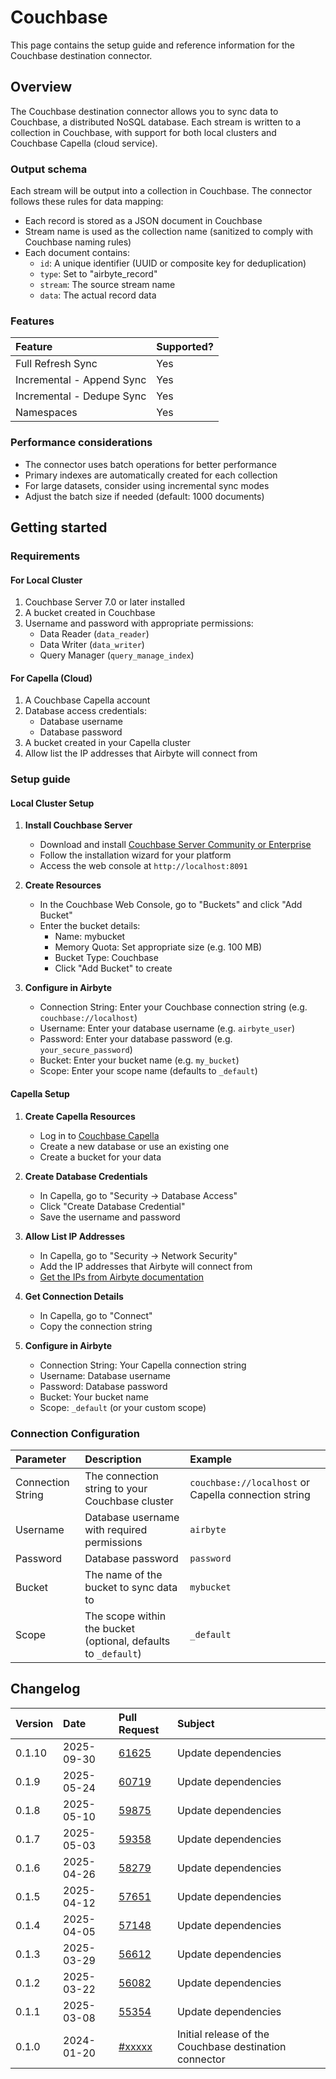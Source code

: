 # Couchbase

This page contains the setup guide and reference information for the Couchbase destination connector.

## Overview

The Couchbase destination connector allows you to sync data to Couchbase, a distributed NoSQL database. Each stream is written to a collection in Couchbase, with support for both local clusters and Couchbase Capella (cloud service).

### Output schema

Each stream will be output into a collection in Couchbase. The connector follows these rules for data mapping:

* Each record is stored as a JSON document in Couchbase
* Stream name is used as the collection name (sanitized to comply with Couchbase naming rules)
* Each document contains:
  * `id`: A unique identifier (UUID or composite key for deduplication)
  * `type`: Set to "airbyte_record"
  * `stream`: The source stream name
  * `data`: The actual record data

### Features

| Feature                       | Supported? |
| :---------------------------- | :--------- |
| Full Refresh Sync            | Yes        |
| Incremental - Append Sync    | Yes        |
| Incremental - Dedupe Sync    | Yes        |
| Namespaces                   | Yes        |

### Performance considerations

* The connector uses batch operations for better performance
* Primary indexes are automatically created for each collection
* For large datasets, consider using incremental sync modes
* Adjust the batch size if needed (default: 1000 documents)

## Getting started

### Requirements

#### For Local Cluster
1. Couchbase Server 7.0 or later installed
2. A bucket created in Couchbase
3. Username and password with appropriate permissions:
   * Data Reader (`data_reader`)
   * Data Writer (`data_writer`)
   * Query Manager (`query_manage_index`)

#### For Capella (Cloud)
1. A Couchbase Capella account
2. Database access credentials:
   * Database username
   * Database password
3. A bucket created in your Capella cluster
4. Allow list the IP addresses that Airbyte will connect from

### Setup guide

#### Local Cluster Setup

1. **Install Couchbase Server**
   * Download and install [Couchbase Server Community or Enterprise](https://www.couchbase.com/downloads/)
   * Follow the installation wizard for your platform
   * Access the web console at `http://localhost:8091`

2. **Create Resources**
   * In the Couchbase Web Console, go to "Buckets" and click "Add Bucket"
   * Enter the bucket details:
      * Name: mybucket
      * Memory Quota: Set appropriate size (e.g. 100 MB)
      * Bucket Type: Couchbase
      * Click "Add Bucket" to create

3. **Configure in Airbyte**
   * Connection String: Enter your Couchbase connection string (e.g. `couchbase://localhost`)
   * Username: Enter your database username (e.g. `airbyte_user`)
   * Password: Enter your database password (e.g. `your_secure_password`)
   * Bucket: Enter your bucket name (e.g. `my_bucket`)
   * Scope: Enter your scope name (defaults to `_default`)

#### Capella Setup

1. **Create Capella Resources**
   * Log in to [Couchbase Capella](https://cloud.couchbase.com)
   * Create a new database or use an existing one
   * Create a bucket for your data

2. **Create Database Credentials**
   * In Capella, go to "Security → Database Access"
   * Click "Create Database Credential"
   * Save the username and password

3. **Allow List IP Addresses**
   * In Capella, go to "Security → Network Security"
   * Add the IP addresses that Airbyte will connect from
   * [Get the IPs from Airbyte documentation](https://docs.airbyte.com/cloud/getting-started-with-airbyte-cloud#allowlist-ip-addresses)

4. **Get Connection Details**
   * In Capella, go to "Connect"
   * Copy the connection string

5. **Configure in Airbyte**
   * Connection String: Your Capella connection string
   * Username: Database username
   * Password: Database password
   * Bucket: Your bucket name
   * Scope: `_default` (or your custom scope)

### Connection Configuration

| Parameter        | Description                                                                                     | Example                                            |
|:----------------|:------------------------------------------------------------------------------------------------|:--------------------------------------------------|
| Connection String| The connection string to your Couchbase cluster                                                  | `couchbase://localhost` or Capella connection string|
| Username        | Database username with required permissions                                                       | `airbyte`                                          |
| Password        | Database password                                                                                | `password`                                         |
| Bucket          | The name of the bucket to sync data to                                                          | `mybucket`                                         |
| Scope           | The scope within the bucket (optional, defaults to `_default`)                                   | `_default`                                         |

## Changelog

| Version | Date       | Pull Request                                             | Subject                                                                 |
|:--------|:-----------|:---------------------------------------------------------|:------------------------------------------------------------------------|
| 0.1.10 | 2025-09-30 | [61625](https://github.com/airbytehq/airbyte/pull/61625) | Update dependencies |
| 0.1.9 | 2025-05-24 | [60719](https://github.com/airbytehq/airbyte/pull/60719) | Update dependencies |
| 0.1.8 | 2025-05-10 | [59875](https://github.com/airbytehq/airbyte/pull/59875) | Update dependencies |
| 0.1.7 | 2025-05-03 | [59358](https://github.com/airbytehq/airbyte/pull/59358) | Update dependencies |
| 0.1.6 | 2025-04-26 | [58279](https://github.com/airbytehq/airbyte/pull/58279) | Update dependencies |
| 0.1.5 | 2025-04-12 | [57651](https://github.com/airbytehq/airbyte/pull/57651) | Update dependencies |
| 0.1.4 | 2025-04-05 | [57148](https://github.com/airbytehq/airbyte/pull/57148) | Update dependencies |
| 0.1.3 | 2025-03-29 | [56612](https://github.com/airbytehq/airbyte/pull/56612) | Update dependencies |
| 0.1.2 | 2025-03-22 | [56082](https://github.com/airbytehq/airbyte/pull/56082) | Update dependencies |
| 0.1.1 | 2025-03-08 | [55354](https://github.com/airbytehq/airbyte/pull/55354) | Update dependencies |
| 0.1.0   | 2024-01-20 | [#xxxxx](https://github.com/airbytehq/airbyte/pull/xxxxx) | Initial release of the Couchbase destination connector                   |
